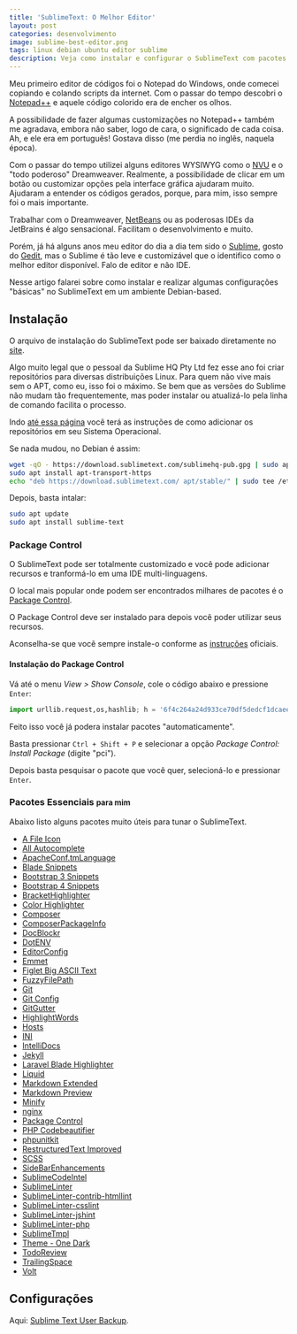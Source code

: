 ```yaml
---
title: 'SublimeText: O Melhor Editor'
layout: post
categories: desenvolvimento
image: sublime-best-editor.png
tags: linux debian ubuntu editor sublime
description: Veja como instalar e configurar o SublimeText com pacotes esseciais
---
```


Meu primeiro editor de códigos foi o Notepad do Windows, onde comecei copiando e colando scripts da internet. Com o passar do tempo descobri o [Notepad++](https://notepad-plus-plus.org) e aquele código colorido era de encher os olhos.

A possibilidade de fazer algumas customizações no Notepad++ também me agradava, embora não saber, logo de cara, o significado de cada coisa. Ah, e ele era em português! Gostava disso (me perdia no inglês, naquela época).

Com o passar do tempo utilizei alguns editores WYSIWYG como o [NVU](http://www.nvu.com) e o "todo poderoso" Dreamweaver. Realmente, a possibilidade de clicar em um botão ou customizar opções pela interface gráfica ajudaram muito. Ajudaram a entender os códigos gerados, porque, para mim, isso sempre foi o mais importante.

Trabalhar com o Dreamweaver, [NetBeans](https://netbeans.org) ou as poderosas IDEs da JetBrains é algo sensacional. Facilitam o desenvolvimento e muito.

Porém, já há alguns anos meu editor do dia a dia tem sido o [Sublime](https://www.sublimetext.com), gosto do [Gedit](https://wiki.gnome.org/Apps/Gedit), mas o Sublime é tão leve e customizável que o identifico como o melhor editor disponível. Falo de editor e não IDE.

Nesse artigo falarei sobre como instalar e realizar algumas configurações "básicas" no SublimeText em um ambiente Debian-based.

## Instalação

O arquivo de instalação do SublimeText pode ser baixado diretamente no [site](https://www.sublimetext.com/).

Algo muito legal que o pessoal da Sublime HQ Pty Ltd fez esse ano foi criar repositórios para diversas distribuições Linux. Para quem não vive mais sem o APT, como eu, isso foi o máximo. Se bem que as versões do Sublime não mudam tão frequentemente, mas poder instalar ou atualizá-lo pela linha de comando facilita o processo.

Indo [até essa página](https://www.sublimetext.com/docs/3/linux_repositories.html#apt) você terá as instruções de como adicionar os repositórios em seu Sistema Operacional.

Se nada mudou, no Debian é assim:

```sh
wget -qO - https://download.sublimetext.com/sublimehq-pub.gpg | sudo apt-key add -
sudo apt install apt-transport-https
echo "deb https://download.sublimetext.com/ apt/stable/" | sudo tee /etc/apt/sources.list.d/sublime-text.list
```

Depois, basta intalar:

```sh
sudo apt update
sudo apt install sublime-text
```

### Package Control

O SublimeText pode ser totalmente customizado e você pode adicionar recursos e tranformá-lo em uma IDE multi-linguagens.

O local mais popular onde podem ser encontrados milhares de pacotes é o [Package Control](https://packagecontrol.io/).

O Package Control deve ser instalado para depois você poder utilizar seus recursos.

Aconselha-se que você sempre instale-o conforme as [instruções](https://packagecontrol.io/installation) oficiais.

#### Instalação do Package Control

Vá até o menu *View > Show Console*, cole o código abaixo e pressione `Enter`:

```python
import urllib.request,os,hashlib; h = '6f4c264a24d933ce70df5dedcf1dcaee' + 'ebe013ee18cced0ef93d5f746d80ef60'; pf = 'Package Control.sublime-package'; ipp = sublime.installed_packages_path(); urllib.request.install_opener( urllib.request.build_opener( urllib.request.ProxyHandler()) ); by = urllib.request.urlopen( 'http://packagecontrol.io/' + pf.replace(' ', '%20')).read(); dh = hashlib.sha256(by).hexdigest(); print('Error validating download (got %s instead of %s), please try manual install' % (dh, h)) if dh != h else open(os.path.join( ipp, pf), 'wb' ).write(by) 
```

Feito isso você já podera instalar pacotes "automaticamente".

Basta pressionar `Ctrl + Shift + P` e selecionar a opção *Package Control: Install Package* (digite "pci").

Depois basta pesquisar o pacote que você quer, selecioná-lo e pressionar `Enter`. 

### Pacotes Essenciais <small>para mim</small>

Abaixo listo alguns pacotes muito úteis para tunar o SublimeText.

- [A File Icon](https://packagecontrol.io/packages/A%20File%20Icon)
- [All Autocomplete](https://packagecontrol.io/packages/All%20Autocomplete)
- [ApacheConf.tmLanguage](https://packagecontrol.io/packages/ApacheConf.tmLanguage)
- [Blade Snippets](https://packagecontrol.io/packages/Blade%20Snippets)
- [Bootstrap 3 Snippets](https://packagecontrol.io/packages/Bootstrap%203%20Snippets)
- [Bootstrap 4 Snippets](https://packagecontrol.io/packages/Bootstrap%204%20Snippets)
- [BracketHighlighter](https://packagecontrol.io/packages/BracketHighlighter)
- [Color Highlighter](https://packagecontrol.io/packages/Color%20Highlighter)
- [Composer](https://packagecontrol.io/packages/Composer)
- [ComposerPackageInfo](https://packagecontrol.io/packages/ComposerPackageInfo)
- [DocBlockr](https://packagecontrol.io/packages/DocBlockr)
- [DotENV](https://packagecontrol.io/packages/DotENV)
- [EditorConfig](https://packagecontrol.io/packages/EditorConfig)
- [Emmet](https://packagecontrol.io/packages/Emmet)
- [Figlet Big ASCII Text](https://packagecontrol.io/packages/Figlet%20Big%20ASCII%20Text)
- [FuzzyFilePath](https://packagecontrol.io/packages/FuzzyFilePath)
- [Git](https://packagecontrol.io/packages/Git)
- [Git Config](https://packagecontrol.io/packages/Git%20Config)
- [GitGutter](https://packagecontrol.io/packages/GitGutter)
- [HighlightWords](https://packagecontrol.io/packages/HighlightWords)
- [Hosts](https://packagecontrol.io/packages/Hosts)
- [INI](https://packagecontrol.io/packages/INI)
- [IntelliDocs](https://packagecontrol.io/packages/IntelliDocs)
- [Jekyll](https://packagecontrol.io/packages/Jekyll)
- [Laravel Blade Highlighter](https://packagecontrol.io/packages/Laravel%20Blade%20Highlighter)
- [Liquid](https://packagecontrol.io/packages/Liquid)
- [Markdown Extended](https://packagecontrol.io/packages/Markdown%20Extended)
- [Markdown Preview](https://packagecontrol.io/packages/Markdown%20Preview)
- [Minify](https://packagecontrol.io/packages/Minify)
- [nginx](https://packagecontrol.io/packages/nginx)
- [Package Control](https://packagecontrol.io/packages/Package%20Control)
- [PHP Codebeautifier](https://packagecontrol.io/packages/PHP%20Codebeautifier)
- [phpunitkit](https://packagecontrol.io/packages/phpunitkit)
- [RestructuredText Improved](https://packagecontrol.io/packages/RestructuredText%20Improved)
- [SCSS](https://packagecontrol.io/packages/SCSS)
- [SideBarEnhancements](https://packagecontrol.io/packages/SideBarEnhancements)
- [SublimeCodeIntel](https://packagecontrol.io/packages/SublimeCodeIntel)
- [SublimeLinter](https://packagecontrol.io/packages/SublimeLinter)
- [SublimeLinter-contrib-htmllint](https://packagecontrol.io/packages/SublimeLinter-contrib-htmllint)
- [SublimeLinter-csslint](https://packagecontrol.io/packages/SublimeLinter-csslint)
- [SublimeLinter-jshint](https://packagecontrol.io/packages/SublimeLinter-jshint)
- [SublimeLinter-php](https://packagecontrol.io/packages/SublimeLinter-php)
- [SublimeTmpl](https://packagecontrol.io/packages/SublimeTmpl)
- [Theme - One Dark](https://packagecontrol.io/packages/Theme%20-%20One%20Dark)
- [TodoReview](https://packagecontrol.io/packages/TodoReview)
- [TrailingSpace](https://packagecontrol.io/packages/TrailingSpaces)
- [Volt](https://packagecontrol.io/packages/Volt)

## Configurações

Aqui: [Sublime Text User Backup](https://gitlab.com/natanfelles/sublime-backup).
